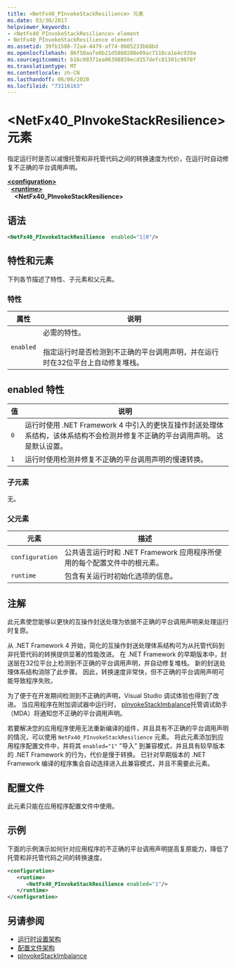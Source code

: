 ```yaml
---
title: <NetFx40_PInvokeStackResilience> 元素
ms.date: 03/30/2017
helpviewer_keywords:
- <NetFx40_PInvokeStackResilience> element
- NetFx40_PInvokeStackResilience element
ms.assetid: 39fb1588-72a4-4479-af74-0605233b68bd
ms.openlocfilehash: 86f50aafe0b21d5080288e09ac7118ca1e4c939a
ms.sourcegitcommit: b16c00371ea06398859ecd157defc81301c9070f
ms.translationtype: MT
ms.contentlocale: zh-CN
ms.lasthandoff: 06/06/2020
ms.locfileid: "73116163"
---
```

# <a name="netfx40_pinvokestackresilience-element"></a>\<NetFx40_PInvokeStackResilience> 元素

指定运行时是否以减慢托管和非托管代码之间的转换速度为代价，在运行时自动修复不正确的平台调用声明。

[**\<configuration>**](../configuration-element.md)\
&nbsp;&nbsp;[**\<runtime>**](runtime-element.md)\
&nbsp;&nbsp;&nbsp;&nbsp;**\<NetFx40_PInvokeStackResilience>**  

## <a name="syntax"></a>语法

```xml
<NetFx40_PInvokeStackResilience  enabled="1|0"/>
```

## <a name="attributes-and-elements"></a>特性和元素

下列各节描述了特性、子元素和父元素。

### <a name="attributes"></a>特性

|属性|说明|
|---------------|-----------------|
|`enabled`|必需的特性。<br /><br /> 指定运行时是否检测到不正确的平台调用声明，并在运行时在32位平台上自动修复堆栈。|

## <a name="enabled-attribute"></a>enabled 特性

|值|说明|
|-----------|-----------------|
|`0`|运行时使用 .NET Framework 4 中引入的更快互操作封送处理体系结构，该体系结构不会检测并修复不正确的平台调用声明。 这是默认设置。|
|`1`|运行时使用检测并修复不正确的平台调用声明的慢速转换。|

### <a name="child-elements"></a>子元素

无。

### <a name="parent-elements"></a>父元素

|元素|描述|
|-------------|-----------------|
|`configuration`|公共语言运行时和 .NET Framework 应用程序所使用的每个配置文件中的根元素。|
|`runtime`|包含有关运行时初始化选项的信息。|

## <a name="remarks"></a>注解

此元素使您能够以更快的互操作封送处理为依据不正确的平台调用声明来处理运行时复原。

从 .NET Framework 4 开始，简化的互操作封送处理体系结构可为从托管代码到非托管代码的转换提供显著的性能改进。 在 .NET Framework 的早期版本中，封送层在32位平台上检测到不正确的平台调用声明，并自动修复堆栈。 新的封送处理体系结构消除了此步骤。 因此，转换速度非常快，但不正确的平台调用声明可能导致程序失败。

为了便于在开发期间检测到不正确的声明，Visual Studio 调试体验也得到了改进。 当应用程序在附加调试器中运行时， [pInvokeStackImbalance](../../../debug-trace-profile/pinvokestackimbalance-mda.md)托管调试助手（MDA）将通知您不正确的平台调用声明。

若要解决您的应用程序使用无法重新编译的组件，并且具有不正确的平台调用声明的情况，可以使用 `NetFx40_PInvokeStackResilience` 元素。 将此元素添加到应用程序配置文件中，并将其 `enabled="1"` "导入" 到兼容模式，并且具有较早版本的 .NET Framework 的行为，代价是慢于转换。 已针对早期版本的 .NET Framework 编译的程序集会自动选择进入此兼容模式，并且不需要此元素。

## <a name="configuration-file"></a>配置文件

此元素只能在应用程序配置文件中使用。

## <a name="example"></a>示例

下面的示例演示如何针对应用程序的不正确的平台调用声明提高复原能力，降低了托管和非托管代码之间的转换速度。

```xml
<configuration>
   <runtime>
      <NetFx40_PInvokeStackResilience enabled="1"/>
   </runtime>
</configuration>
```

## <a name="see-also"></a>另请参阅

- [运行时设置架构](index.md)
- [配置文件架构](../index.md)
- [pInvokeStackImbalance](../../../debug-trace-profile/pinvokestackimbalance-mda.md)
